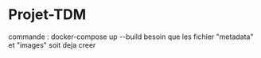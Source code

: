 # Projet-TDM

commande : docker-compose up --build
besoin que les fichier "metadata" et "images" soit deja creer